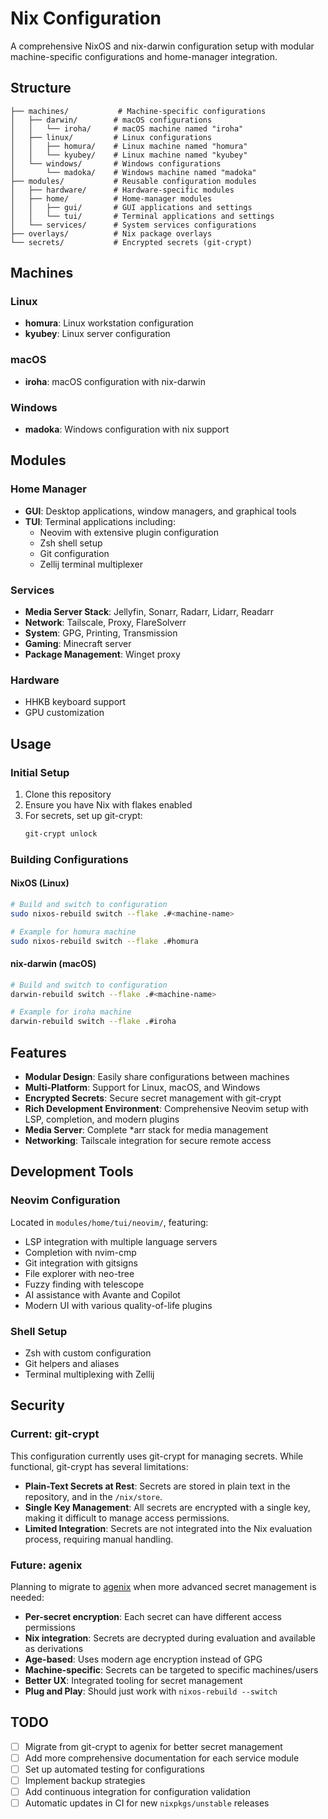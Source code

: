 # Nix Configuration

A comprehensive NixOS and nix-darwin configuration setup with modular machine-specific configurations and home-manager integration.

## Structure

```
├── machines/           # Machine-specific configurations
│   ├── darwin/        # macOS configurations
│   │   └── iroha/     # macOS machine named "iroha"
│   ├── linux/         # Linux configurations
│   │   ├── homura/    # Linux machine named "homura"
│   │   └── kyubey/    # Linux machine named "kyubey"
│   └── windows/       # Windows configurations
│       └── madoka/    # Windows machine named "madoka"
├── modules/           # Reusable configuration modules
│   ├── hardware/      # Hardware-specific modules
│   ├── home/          # Home-manager modules
│   │   ├── gui/       # GUI applications and settings
│   │   └── tui/       # Terminal applications and settings
│   └── services/      # System services configurations
├── overlays/          # Nix package overlays
└── secrets/           # Encrypted secrets (git-crypt)
```

## Machines

### Linux
- **homura**: Linux workstation configuration
- **kyubey**: Linux server configuration

### macOS
- **iroha**: macOS configuration with nix-darwin

### Windows
- **madoka**: Windows configuration with nix support

## Modules

### Home Manager
- **GUI**: Desktop applications, window managers, and graphical tools
- **TUI**: Terminal applications including:
  - Neovim with extensive plugin configuration
  - Zsh shell setup
  - Git configuration
  - Zellij terminal multiplexer

### Services
- **Media Server Stack**: Jellyfin, Sonarr, Radarr, Lidarr, Readarr
- **Network**: Tailscale, Proxy, FlareSolverr
- **System**: GPG, Printing, Transmission
- **Gaming**: Minecraft server
- **Package Management**: Winget proxy

### Hardware
- HHKB keyboard support
- GPU customization

## Usage

### Initial Setup

1. Clone this repository
2. Ensure you have Nix with flakes enabled
3. For secrets, set up git-crypt:
   ```bash
   git-crypt unlock
   ```

### Building Configurations

#### NixOS (Linux)
```bash
# Build and switch to configuration
sudo nixos-rebuild switch --flake .#<machine-name>

# Example for homura machine
sudo nixos-rebuild switch --flake .#homura
```

#### nix-darwin (macOS)
```bash
# Build and switch to configuration
darwin-rebuild switch --flake .#<machine-name>

# Example for iroha machine
darwin-rebuild switch --flake .#iroha
```

## Features

- **Modular Design**: Easily share configurations between machines
- **Multi-Platform**: Support for Linux, macOS, and Windows
- **Encrypted Secrets**: Secure secret management with git-crypt
- **Rich Development Environment**: Comprehensive Neovim setup with LSP, completion, and modern plugins
- **Media Server**: Complete *arr stack for media management
- **Networking**: Tailscale integration for secure remote access

## Development Tools

### Neovim Configuration
Located in `modules/home/tui/neovim/`, featuring:
- LSP integration with multiple language servers
- Completion with nvim-cmp
- Git integration with gitsigns
- File explorer with neo-tree
- Fuzzy finding with telescope
- AI assistance with Avante and Copilot
- Modern UI with various quality-of-life plugins

### Shell Setup
- Zsh with custom configuration
- Git helpers and aliases
- Terminal multiplexing with Zellij

## Security

### Current: git-crypt
This configuration currently uses git-crypt for managing secrets. While functional, git-crypt has several limitations:

- **Plain-Text Secrets at Rest**: Secrets are stored in plain text in the repository, and in the `/nix/store`.
- **Single Key Management**: All secrets are encrypted with a single key, making it difficult to manage access permissions.
- **Limited Integration**: Secrets are not integrated into the Nix evaluation process, requiring manual handling.

### Future: agenix
Planning to migrate to [agenix](https://github.com/ryantm/agenix) when more advanced secret management is needed:

- **Per-secret encryption**: Each secret can have different access permissions
- **Nix integration**: Secrets are decrypted during evaluation and available as derivations
- **Age-based**: Uses modern age encryption instead of GPG
- **Machine-specific**: Secrets can be targeted to specific machines/users
- **Better UX**: Integrated tooling for secret management
- **Plug and Play**: Should just work with `nixos-rebuild --switch`

## TODO

- [ ] Migrate from git-crypt to agenix for better secret management
- [ ] Add more comprehensive documentation for each service module
- [ ] Set up automated testing for configurations
- [ ] Implement backup strategies
- [ ] Add continuous integration for configuration validation
- [ ] Automatic updates in CI for new `nixpkgs/unstable` releases
